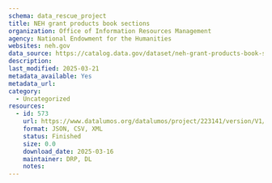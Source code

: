 ```yaml
---
schema: data_rescue_project 
title: NEH grant products book sections
organization: Office of Information Resources Management
agency: National Endowment for the Humanities
websites: neh.gov
data_source: https://catalog.data.gov/dataset/neh-grant-products-book-sections
description: 
last_modified: 2025-03-21
metadata_available: Yes
metadata_url: 
category:
  - Uncategorized
resources:
  - id: 573
    url: https://www.datalumos.org/datalumos/project/223141/version/V1/view
    format: JSON, CSV, XML
    status: Finished
    size: 0.0
    download_date: 2025-03-16
    maintainer: DRP, DL
    notes: 
---
```

